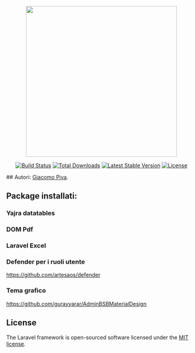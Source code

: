 <p align="center"><img src="https://res.cloudinary.com/dtfbvvkyp/image/upload/v1566331377/laravel-logolockup-cmyk-red.svg" width="400"></p>

<p align="center">
<a href="https://travis-ci.org/laravel/framework"><img src="https://travis-ci.org/laravel/framework.svg" alt="Build Status"></a>
<a href="https://packagist.org/packages/laravel/framework"><img src="https://poser.pugx.org/laravel/framework/d/total.svg" alt="Total Downloads"></a>
<a href="https://packagist.org/packages/laravel/framework"><img src="https://poser.pugx.org/laravel/framework/v/stable.svg" alt="Latest Stable Version"></a>
<a href="https://packagist.org/packages/laravel/framework"><img src="https://poser.pugx.org/laravel/framework/license.svg" alt="License"></a>
</p>

## Autori:
[Giacomo Piva](https://www.giacomopiva.com).

## Package installati:

### Yajra datatables

### DOM Pdf

### Laravel Excel

### Defender per i ruoli utente
https://github.com/artesaos/defender

### Tema grafico 
https://github.com/gurayyarar/AdminBSBMaterialDesign

## License

The Laravel framework is open-sourced software licensed under the [MIT license](https://opensource.org/licenses/MIT).
